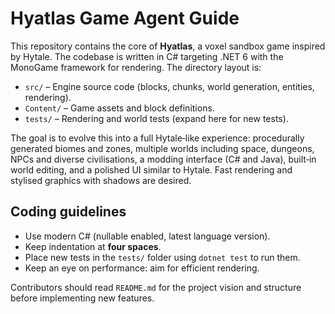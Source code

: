 # Hyatlas Game Agent Guide

This repository contains the core of **Hyatlas**, a voxel sandbox game inspired by Hytale. The codebase is written in C# targeting .NET 6 with the MonoGame framework for rendering. The directory layout is:

- `src/` – Engine source code (blocks, chunks, world generation, entities, rendering).
- `Content/` – Game assets and block definitions.
- `tests/` – Rendering and world tests (expand here for new tests).

The goal is to evolve this into a full Hytale‑like experience: procedurally generated biomes and zones, multiple worlds including space, dungeons, NPCs and diverse civilisations, a modding interface (C# and Java), built‑in world editing, and a polished UI similar to Hytale. Fast rendering and stylised graphics with shadows are desired.

## Coding guidelines

- Use modern C# (nullable enabled, latest language version).
- Keep indentation at **four spaces**.
- Place new tests in the `tests/` folder using `dotnet test` to run them.
- Keep an eye on performance: aim for efficient rendering.

Contributors should read `README.md` for the project vision and structure before implementing new features.
